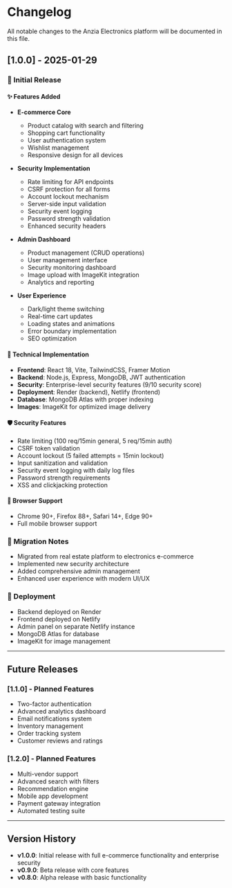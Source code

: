 # Changelog

All notable changes to the Anzia Electronics platform will be documented in this file.

## [1.0.0] - 2025-01-29

### 🎉 Initial Release

#### ✨ Features Added
- **E-commerce Core**
  - Product catalog with search and filtering
  - Shopping cart functionality
  - User authentication system
  - Wishlist management
  - Responsive design for all devices

- **Security Implementation**
  - Rate limiting for API endpoints
  - CSRF protection for all forms
  - Account lockout mechanism
  - Server-side input validation
  - Security event logging
  - Password strength validation
  - Enhanced security headers

- **Admin Dashboard**
  - Product management (CRUD operations)
  - User management interface
  - Security monitoring dashboard
  - Image upload with ImageKit integration
  - Analytics and reporting

- **User Experience**
  - Dark/light theme switching
  - Real-time cart updates
  - Loading states and animations
  - Error boundary implementation
  - SEO optimization

#### 🔧 Technical Implementation
- **Frontend**: React 18, Vite, TailwindCSS, Framer Motion
- **Backend**: Node.js, Express, MongoDB, JWT authentication
- **Security**: Enterprise-level security features (9/10 security score)
- **Deployment**: Render (backend), Netlify (frontend)
- **Database**: MongoDB Atlas with proper indexing
- **Images**: ImageKit for optimized image delivery

#### 🛡️ Security Features
- Rate limiting (100 req/15min general, 5 req/15min auth)
- CSRF token validation
- Account lockout (5 failed attempts = 15min lockout)
- Input sanitization and validation
- Security event logging with daily log files
- Password strength requirements
- XSS and clickjacking protection

#### 📱 Browser Support
- Chrome 90+, Firefox 88+, Safari 14+, Edge 90+
- Full mobile browser support

### 🔄 Migration Notes
- Migrated from real estate platform to electronics e-commerce
- Implemented new security architecture
- Added comprehensive admin management
- Enhanced user experience with modern UI/UX

### 🚀 Deployment
- Backend deployed on Render
- Frontend deployed on Netlify
- Admin panel on separate Netlify instance
- MongoDB Atlas for database
- ImageKit for image management

---

## Future Releases

### [1.1.0] - Planned Features
- Two-factor authentication
- Advanced analytics dashboard
- Email notifications system
- Inventory management
- Order tracking system
- Customer reviews and ratings

### [1.2.0] - Planned Features
- Multi-vendor support
- Advanced search with filters
- Recommendation engine
- Mobile app development
- Payment gateway integration
- Automated testing suite

---

## Version History

- **v1.0.0**: Initial release with full e-commerce functionality and enterprise security
- **v0.9.0**: Beta release with core features
- **v0.8.0**: Alpha release with basic functionality